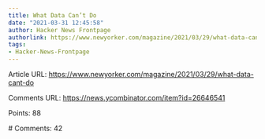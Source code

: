 ```yaml
---
title: What Data Can’t Do
date: "2021-03-31 12:45:58"
author: Hacker News Frontpage
authorlink: https://www.newyorker.com/magazine/2021/03/29/what-data-cant-do
tags:
- Hacker-News-Frontpage
---
```


<p>Article URL: <a href="https://www.newyorker.com/magazine/2021/03/29/what-data-cant-do">https://www.newyorker.com/magazine/2021/03/29/what-data-cant-do</a></p>
<p>Comments URL: <a href="https://news.ycombinator.com/item?id=26646541">https://news.ycombinator.com/item?id=26646541</a></p>
<p>Points: 88</p>
<p># Comments: 42</p>
